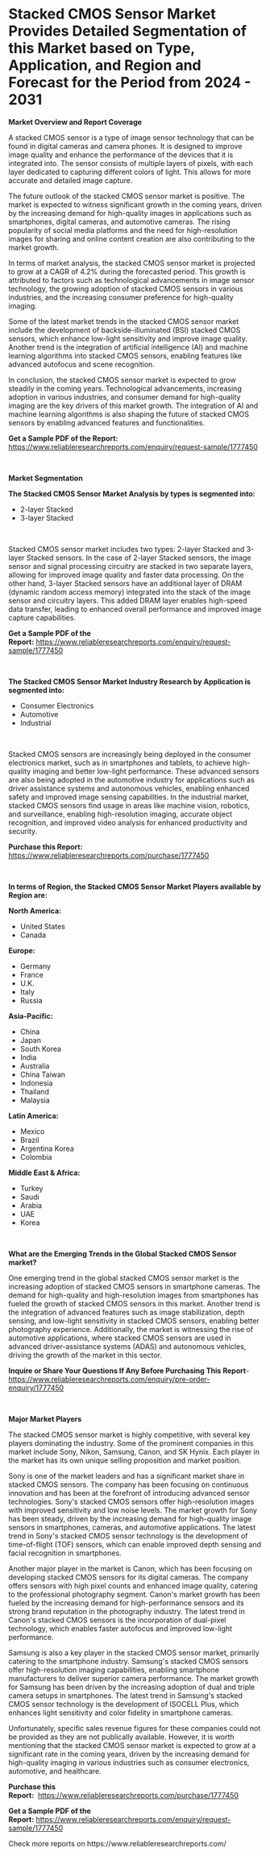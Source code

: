 <p><h1>Stacked CMOS Sensor Market Provides Detailed Segmentation of this Market based on Type, Application, and Region and Forecast for the Period from 2024 - 2031</h1></p><p><strong>Market Overview and Report Coverage</strong></p>
<p><p>A stacked CMOS sensor is a type of image sensor technology that can be found in digital cameras and camera phones. It is designed to improve image quality and enhance the performance of the devices that it is integrated into. The sensor consists of multiple layers of pixels, with each layer dedicated to capturing different colors of light. This allows for more accurate and detailed image capture.</p><p>The future outlook of the stacked CMOS sensor market is positive. The market is expected to witness significant growth in the coming years, driven by the increasing demand for high-quality images in applications such as smartphones, digital cameras, and automotive cameras. The rising popularity of social media platforms and the need for high-resolution images for sharing and online content creation are also contributing to the market growth.</p><p>In terms of market analysis, the stacked CMOS sensor market is projected to grow at a CAGR of 4.2% during the forecasted period. This growth is attributed to factors such as technological advancements in image sensor technology, the growing adoption of stacked CMOS sensors in various industries, and the increasing consumer preference for high-quality imaging.</p><p>Some of the latest market trends in the stacked CMOS sensor market include the development of backside-illuminated (BSI) stacked CMOS sensors, which enhance low-light sensitivity and improve image quality. Another trend is the integration of artificial intelligence (AI) and machine learning algorithms into stacked CMOS sensors, enabling features like advanced autofocus and scene recognition.</p><p>In conclusion, the stacked CMOS sensor market is expected to grow steadily in the coming years. Technological advancements, increasing adoption in various industries, and consumer demand for high-quality imaging are the key drivers of this market growth. The integration of AI and machine learning algorithms is also shaping the future of stacked CMOS sensors by enabling advanced features and functionalities.</p></p>
<p><strong>Get a Sample PDF of the Report:</strong> <a href="https://www.reliableresearchreports.com/enquiry/request-sample/1777450">https://www.reliableresearchreports.com/enquiry/request-sample/1777450</a></p>
<p>&nbsp;</p>
<p><strong>Market Segmentation</strong></p>
<p><strong>The Stacked CMOS Sensor Market Analysis by types is segmented into:</strong></p>
<p><ul><li>2-layer Stacked</li><li>3-layer Stacked</li></ul></p>
<p>&nbsp;</p>
<p><p>Stacked CMOS sensor market includes two types: 2-layer Stacked and 3-layer Stacked sensors. In the case of 2-layer Stacked sensors, the image sensor and signal processing circuitry are stacked in two separate layers, allowing for improved image quality and faster data processing. On the other hand, 3-layer Stacked sensors have an additional layer of DRAM (dynamic random access memory) integrated into the stack of the image sensor and circuitry layers. This added DRAM layer enables high-speed data transfer, leading to enhanced overall performance and improved image capture capabilities.</p></p>
<p><strong>Get a Sample PDF of the Report:</strong>&nbsp;<a href="https://www.reliableresearchreports.com/enquiry/request-sample/1777450">https://www.reliableresearchreports.com/enquiry/request-sample/1777450</a></p>
<p>&nbsp;</p>
<p><strong>The Stacked CMOS Sensor Market Industry Research by Application is segmented into:</strong></p>
<p><ul><li>Consumer Electronics</li><li>Automotive</li><li>Industrial</li></ul></p>
<p>&nbsp;</p>
<p><p>Stacked CMOS sensors are increasingly being deployed in the consumer electronics market, such as in smartphones and tablets, to achieve high-quality imaging and better low-light performance. These advanced sensors are also being adopted in the automotive industry for applications such as driver assistance systems and autonomous vehicles, enabling enhanced safety and improved image sensing capabilities. In the industrial market, stacked CMOS sensors find usage in areas like machine vision, robotics, and surveillance, enabling high-resolution imaging, accurate object recognition, and improved video analysis for enhanced productivity and security.</p></p>
<p><strong>Purchase this Report:</strong>&nbsp; <a href="https://www.reliableresearchreports.com/purchase/1777450">https://www.reliableresearchreports.com/purchase/1777450</a></p>
<p>&nbsp;</p>
<p><strong>In terms of Region, the Stacked CMOS Sensor Market Players available by Region are:</strong></p>
<p>
    <p> <strong> North America: </strong>
        <ul>
            <li>United States</li>
            <li>Canada</li>
        </ul>
        </p> 
    <p> <strong> Europe: </strong>
        <ul>
            <li>Germany</li>
            <li>France</li>
            <li>U.K.</li>
            <li>Italy</li>
            <li>Russia</li>
        </ul>
        </p> 
    <p> <strong> Asia-Pacific: </strong>
        <ul>
            <li>China</li>
            <li>Japan</li>
            <li>South Korea</li>
            <li>India</li>
            <li>Australia</li>
            <li>China Taiwan</li>
            <li>Indonesia</li>
            <li>Thailand</li>
            <li>Malaysia</li>
        </ul>
        </p> 
    <p> <strong> Latin America: </strong>
        <ul>
            <li>Mexico</li>
            <li>Brazil</li>
            <li>Argentina Korea</li>
            <li>Colombia</li>
        </ul>
        </p> 
    <p> <strong> Middle East & Africa: </strong>
        <ul>
            <li>Turkey</li>
            <li>Saudi</li>
            <li>Arabia</li>
            <li>UAE</li>
            <li>Korea</li>
        </ul>
    </p>
    </p>
<p>&nbsp;</p>
<p><strong>What are the Emerging Trends in the Global Stacked CMOS Sensor market?</strong></p>
<p><p>One emerging trend in the global stacked CMOS sensor market is the increasing adoption of stacked CMOS sensors in smartphone cameras. The demand for high-quality and high-resolution images from smartphones has fueled the growth of stacked CMOS sensors in this market. Another trend is the integration of advanced features such as image stabilization, depth sensing, and low-light sensitivity in stacked CMOS sensors, enabling better photography experience. Additionally, the market is witnessing the rise of automotive applications, where stacked CMOS sensors are used in advanced driver-assistance systems (ADAS) and autonomous vehicles, driving the growth of the market in this sector.</p></p>
<p><strong>Inquire or Share Your Questions If Any Before Purchasing This Report</strong>- <a href="https://www.reliableresearchreports.com/enquiry/pre-order-enquiry/1777450">https://www.reliableresearchreports.com/enquiry/pre-order-enquiry/1777450</a></p>
<p>&nbsp;</p>
<p><strong>Major Market Players</strong></p>
<p><p>The stacked CMOS sensor market is highly competitive, with several key players dominating the industry. Some of the prominent companies in this market include Sony, Nikon, Samsung, Canon, and SK Hynix. Each player in the market has its own unique selling proposition and market position.</p><p>Sony is one of the market leaders and has a significant market share in stacked CMOS sensors. The company has been focusing on continuous innovation and has been at the forefront of introducing advanced sensor technologies. Sony's stacked CMOS sensors offer high-resolution images with improved sensitivity and low noise levels. The market growth for Sony has been steady, driven by the increasing demand for high-quality image sensors in smartphones, cameras, and automotive applications. The latest trend in Sony's stacked CMOS sensor technology is the development of time-of-flight (TOF) sensors, which can enable improved depth sensing and facial recognition in smartphones.</p><p>Another major player in the market is Canon, which has been focusing on developing stacked CMOS sensors for its digital cameras. The company offers sensors with high pixel counts and enhanced image quality, catering to the professional photography segment. Canon's market growth has been fueled by the increasing demand for high-performance sensors and its strong brand reputation in the photography industry. The latest trend in Canon's stacked CMOS sensors is the incorporation of dual-pixel technology, which enables faster autofocus and improved low-light performance.</p><p>Samsung is also a key player in the stacked CMOS sensor market, primarily catering to the smartphone industry. Samsung's stacked CMOS sensors offer high-resolution imaging capabilities, enabling smartphone manufacturers to deliver superior camera performance. The market growth for Samsung has been driven by the increasing adoption of dual and triple camera setups in smartphones. The latest trend in Samsung's stacked CMOS sensor technology is the development of ISOCELL Plus, which enhances light sensitivity and color fidelity in smartphone cameras.</p><p>Unfortunately, specific sales revenue figures for these companies could not be provided as they are not publically available. However, it is worth mentioning that the stacked CMOS sensor market is expected to grow at a significant rate in the coming years, driven by the increasing demand for high-quality imaging in various industries such as consumer electronics, automotive, and healthcare.</p></p>
<p><strong>Purchase this Report:</strong>&nbsp;&nbsp;<a href="https://www.reliableresearchreports.com/purchase/1777450">https://www.reliableresearchreports.com/purchase/1777450</a></p>
<p></p>
<p><strong>Get a Sample PDF of the Report:</strong>&nbsp;<a href="https://www.reliableresearchreports.com/enquiry/request-sample/1777450">https://www.reliableresearchreports.com/enquiry/request-sample/1777450</a></p>
<p>Check more reports on https://www.reliableresearchreports.com/</p>